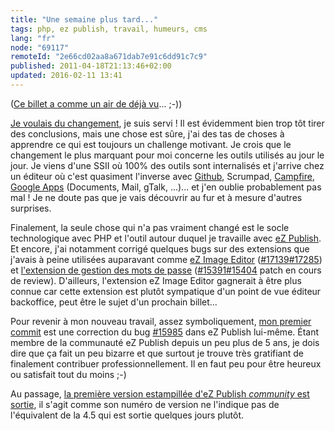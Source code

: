 ```yaml
---
title: "Une semaine plus tard..."
tags: php, ez publish, travail, humeurs, cms
lang: "fr"
node: "69117"
remoteId: "2e66cd02aa8a671dab7e91c6dd91c7c9"
published: 2011-04-18T21:13:46+02:00
updated: 2016-02-11 13:41
---
```


([Ce billet a comme un air de déjà vu](/post/une-semaine-plus-tard)... ;-))


[Je voulais du changement](/post/bye-bye-smile), je suis servi&nbsp;! Il est
évidemment bien trop tôt tirer des conclusions, mais une chose est sûre, j'ai
des tas de choses à apprendre ce qui est toujours un challenge motivant. Je
crois que le changement le plus marquant pour moi concerne les outils utilisés
au jour le jour. Je viens d'une SSII où 100% des outils sont internalisés et
j'arrive chez un éditeur où c'est quasiment l'inverse avec
[Github](https://github.com/), Scrumpad,
[Campfire](http://campfirenow.com/), [Google
Apps](http://www.google.com/apps/intl/fr/business/index.html#utm_campaign=fr&amp;utm_source=fr-ha-emea-fr-bk&amp;utm_medium=ha&amp;utm_term=google%20apps)
(Documents, Mail, gTalk, ...)... et j'en oublie probablement pas mal ! Je ne
doute pas que je vais découvrir au fur et à mesure d'autres surprises.


Finalement, la seule chose qui n'a pas vraiment changé est le socle
technologique avec PHP et l'outil autour duquel je travaille avec [eZ
Publish](/tag/ez-publish). Et encore, j'ai notamment corrigé quelques bugs sur
des extensions que j'avais à peine utilisées auparavant comme [eZ Image
Editor](http://doc.ez.no/Extensions/eZ-Publish-extensions/eZ-Image-Editor/Setup-and-user-guide-eZ-Image-Editor)
([#17139](http://issues.ez.no/17139)[#17285](http://issues.ez.no/17285)) et
[l'extension de gestion des mots de
passe](http://doc.ez.no/Extensions/eZ-Publish-extensions/eZ-MB-Password-Expiry)
([#15391](http://issues.ez.no/15391)[#15404](http://issues.ez.no/15404) patch en
cours de review). D'ailleurs, l'extension eZ Image Editor gagnerait à être plus
connue car cette extension est plutôt sympatique d'un point de vue éditeur
backoffice, peut être le sujet d'un prochain billet...


Pour revenir à mon nouveau travail, assez symboliquement, [mon premier
commit](https://github.com/ezsystems/ezpublish/commit/90abff0) est une
correction du bug [#15985](http://issues.ez.no/15985) dans eZ Publish lui-même.
Étant membre de la communauté eZ Publish depuis un peu plus de 5 ans, je dois
dire que ça fait un peu bizarre et que surtout je trouve très gratifiant de
finalement contribuer professionnellement. Il en faut peu pour être heureux ou
satisfait tout du moins ;-)


Au passage, [la première version estampillée d'eZ Publish *community* est
sortie](http://share.ez.no/blogs/community-project-board/ez-publish-community-project-4.2011-very-first-build-available-now),
il s'agit comme son numéro de version ne l'indique pas de l'équivalent de la
4.5 qui est sortie quelques jours plutôt.
